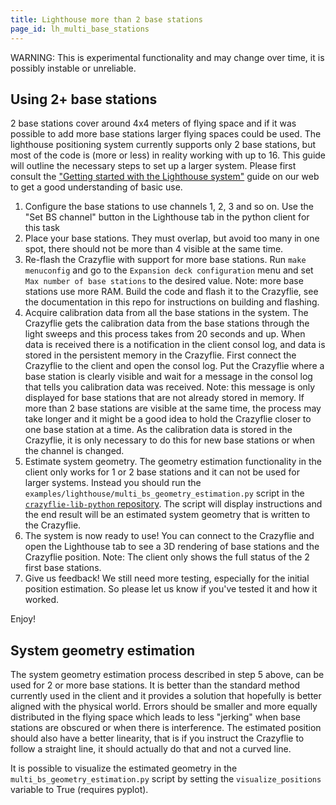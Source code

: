 ```yaml
---
title: Lighthouse more than 2 base stations
page_id: lh_multi_base_stations
---
```


WARNING: This is experimental functionality and may change over time, it is possibly instable or unreliable.

## Using 2+ base stations

2 base stations cover around 4x4 meters of flying space and if it was possible to add more base stations larger flying
spaces could be used. The lighthouse positioning system currently supports only 2 base stations, but most of the code
is (more or less) in reality working with up to 16. This guide will outline the necessary steps to set up a larger
system. Please first consult the ["Getting started with the Lighthouse system"](https://www.bitcraze.io/documentation/tutorials/getting-started-with-lighthouse/)
guide on our web to get a good understanding of basic use.

1. Configure the base stations to use channels 1, 2, 3 and so on. Use the "Set BS channel" button in the Lighthouse tab
in the python client for this task
2. Place your base stations. They must overlap, but avoid too many in one spot, there should not be more than 4 visible
at the same time.
3. Re-flash the Crazyflie with support for more base stations. Run `make menuconfig` and go to the `Expansion deck configuration`
menu and set `Max number of base stations` to the desired value. Note: more base stations use more RAM. Build the code and
flash it to the Crazyflie, see the documentation in this repo for instructions on building and flashing.
4. Acquire calibration data from all the base stations in the system. The Crazyflie gets the calibration data from the
base stations through the light sweeps and this process takes from 20 seconds and up. When data is received there is
a notification in the client consol log, and data is stored in the persistent memory in the Crazyflie. First connect
the Crazyflie to the client and open the consol log. Put the Crazyflie where a base station is clearly visible and wait
for a message in the consol log that tells you calibration data was received. Note: this message is only displayed for
base stations that are not already stored in memory. If more than 2 base stations are visible at the same time, the process
may take longer and it might be a good idea to hold the Crazyflie closer to one base station at a time.
As the calibration data is stored in the Crazyflie, it is only necessary to do this for new base stations or when the
channel is changed.
5. Estimate system geometry. The geometry estimation functionality in the client only works for 1 or 2 base stations
and it can not be used for larger systems. Instead you should run the `examples/lighthouse/multi_bs_geometry_estimation.py`
script in the [`crazyflie-lib-python` repository](https://github.com/bitcraze/crazyflie-lib-python). The script
will display instructions and the end result will be an estimated system geometry that is written to the Crazyflie.
6. The system is now ready to use! You can connect to the Crazyflie and open the Lighthouse tab to see a 3D rendering
of base stations and the Crazyflie position. Note: The client only shows the full status of the 2 first base stations.
7. Give us feedback! We still need more testing, especially for the initial position estimation. So please
let us know if you've tested it and how it worked.

Enjoy!

## System geometry estimation

The system geometry estimation process described in step 5 above, can be used for 2 or more base stations. It is
better than the standard method currently used in the client and it provides a solution that hopefully is better
aligned with the physical world. Errors should be smaller and more equally distributed in the flying space which
leads to less "jerking" when base stations are obscured or when there is interference. The estimated position should
also have a better linearity, that is if you instruct the Crazyflie to follow a straight line, it should actually do
that and not a curved line.

It is possible to visualize the estimated geometry in the `multi_bs_geometry_estimation.py` script by setting the
`visualize_positions` variable to True (requires pyplot).
